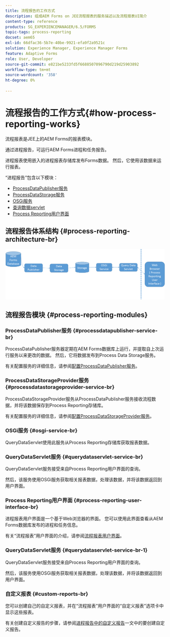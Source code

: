 ```yaml
---
title: 流程报告的工作方式
description: 组成AEM Forms on JEE流程报表的服务描述以及流程报表UI简介
content-type: reference
products: SG_EXPERIENCEMANAGER/6.5/FORMS
topic-tags: process-reporting
docset: aem65
exl-id: 66dfac36-5b7e-40be-9921-efa9f2a9521c
solution: Experience Manager, Experience Manager Forms
feature: Adaptive Forms
role: User, Developer
source-git-commit: e821be5233fd5f6688507096790d219d25903892
workflow-type: tm+mt
source-wordcount: '358'
ht-degree: 0%

---
```


# 流程报告的工作方式{#how-process-reporting-works}

流程报表是JEE上的AEM Forms的报表模块。

通过进程报告，可运行AEM Forms进程和任务报告。

进程报表使用嵌入的进程报表存储库发布Forms数据。 然后，它使用该数据来运行报表。

“进程报告”包含以下模块：

* [ProcessDataPublisher服务](#processdatapublisher-service-br-p)
* [ProcessDataStorage服务](#processdatastorageprovider-service-br-p)
* [OSGi服务](#osgi-service-br-p)
* [查询数据servlet](#querydataservlet-service-br-p)
* [Process Reporting用户界面](#process-reporting-user-interface-br-p)

## 流程报告体系结构 {#process-reporting-architecture-br}

![processreportingarchitecture](assets/processreportingarchitecture.png)

## 流程报告模块 {#process-reporting-modules}

### ProcessDataPublisher服务 {#processdatapublisher-service-br}

ProcessDataPublisher服务器定期在AEM Forms数据库上运行，并提取自上次运行服务以来更改的数据。 然后，它将数据发布到Process Data Storage服务。

有关配置服务的详细信息，请参阅[配置ProcessDataPublisher服务](/help/forms/using/process-reporting/install-start-process-reporting.md#p-reportconfiguration-service-p)。

### ProcessDataStorageProvider服务 {#processdatastorageprovider-service-br}

ProcessDataStorageProvider服务从ProcessDataPublisher服务接收流程数据，并将该数据保存到Process Reporting存储库。

有关配置服务的详细信息，请参阅[配置ProcessDataStorageProvider服务](/help/forms/using/process-reporting/install-start-process-reporting.md#p-to-configure-the-process-reporting-repository-locations-p)。

### OSGi服务 {#osgi-service-br}

QueryDataServlet使用此服务从Process Reporting存储库获取报表数据。

### QueryDataServlet服务 {#querydataservlet-service-br}

QueryDataServlet服务接受来自Process Reporting用户界面的查询。

然后，该服务使用OSGi服务获取相关报表数据，处理该数据，并将该数据返回到用户界面。

### Process Reporting用户界面 {#process-reporting-user-interface-br}

进程报表用户界面是一个基于Web浏览器的界面。 您可以使用此界面查看从AEM Forms数据库发布的进程和任务信息。

有关“流程报表”用户界面的介绍，请参阅[流程报表用户界面](/help/forms/using/process-reporting/introduction-process-reporting.md)。

### QueryDataServlet服务 {#querydataservlet-service-br-1}

QueryDataServlet服务接受来自Process Reporting用户界面的查询。

然后，该服务使用OSGi服务获取相关报表数据，处理该数据，并将该数据返回到用户界面。

### 自定义报表 {#custom-reports-br}

您可以创建自己的自定义报表，并在“流程报表”用户界面的“自定义报表”选项卡中显示这些报表。

有关创建自定义报告的步骤，请参阅[进程报告中的自定义报告](/help/forms/using/process-reporting/process-reporting-custom-reports.md)一文中的要创建自定义报告。
